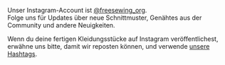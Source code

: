 ---
---

Unser Instagram-Account ist [@freesewing_org](https://instagram.com/freesewing_org).  
Folge uns für Updates über neue Schnittmuster, Genähtes aus der Community und andere Neuigkeiten.

Wenn du deine fertigen Kleidungsstücke auf Instagram veröffentlichest, erwähne uns bitte, damit wir reposten können, und verwende [unsere Hashtags](/community/hashtags/).
